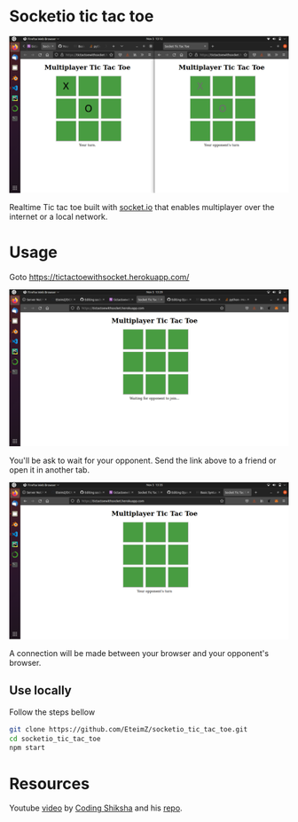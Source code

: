 # Socketio tic tac toe

![Socketio tictactoe ](img/tictactoe.png)

Realtime Tic tac toe built with [socket.io](https://socket.io/) that enables multiplayer over the internet or a local network.

# Usage

Goto https://tictactoewithsocket.herokuapp.com/

![Oponent tictactoe](img/oponent.png)

You'll be ask to wait for your opponent. Send the link above to a friend or open it in another tab.

![Match tictactoe](img/match.png)

A connection will be made between your browser and your opponent's browser.

## Use locally

Follow the steps bellow
```bash
git clone https://github.com/EteimZ/socketio_tic_tac_toe.git
cd socketio_tic_tac_toe
npm start
```

# Resources

Youtube [video](https://www.youtube.com/watch?v=ZjJYqDjmGkI) by [Coding Shiksha](https://www.youtube.com/channel/UCR6d0EiC3G4WA8-Rqji6a8g) and his [repo](https://github.com/gauti123456/MultiplayerTicTacToeSocketio).





